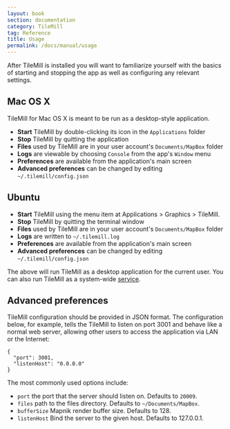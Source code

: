 ```yaml
---
layout: book
section: documentation
category: TileMill
tag: Reference
title: Usage
permalink: /docs/manual/usage
---
```

After TileMill is installed you will want to familiarize yourself with the basics of starting and stopping the app as well as configuring any relevant settings.

## Mac OS X

TileMill for Mac OS X is meant to be run as a desktop-style application.

- **Start** TileMill by double-clicking its icon in the `Applications` folder
- **Stop** TileMill by quitting the application
- **Files** used by TileMill are in your user account's `Documents/MapBox` folder
- **Logs** are viewable by choosing `Console` from the app's `Window` menu
- **Preferences** are available from the application's main screen
- **Advanced preferences** can be changed by editing `~/.tilemill/config.json`

## Ubuntu

- **Start** TileMill using the menu item at Applications > Graphics > TileMill.
- **Stop** TileMill by quitting the terminal window
- **Files** used by TileMill are in your user account's `Documents/MapBox` folder
- **Logs** are written to `~/.tilemill.log`
- **Preferences** are available from the application's main screen
- **Advanced preferences** can be changed by editing `~/.tilemill/config.json`

The above will run TileMill as a desktop application for the current user. You can also run TileMill as a system-wide [service](http://mapbox.com/tilemill/docs/tutorials/ubuntu-service).

## Advanced preferences

TileMill configuration should be provided in JSON format. The configuration below, for example, tells the TileMill to listen on port 3001 and behave like a normal web server, allowing other users to access the application via LAN or the Internet:

    {
      "port": 3001,
      "listenHost": "0.0.0.0"
    }

The most commonly used options include:

- `port` the port that the server should listen on. Defaults to `20009`.
- `files` path to the files directory. Defaults to `~/Documents/MapBox`.
- `bufferSize` Mapnik render buffer size. Defaults to 128.
- `listenHost` Bind the server to the given host. Defaults to 127.0.0.1.
